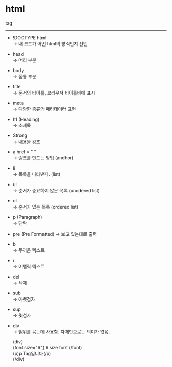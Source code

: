 html
================================

tag 

--------------------------------

* !DOCTYPE html  
-> 내 코드가 어떤 html의 방식인지 선언

* head           
-> 머리 부분

* body           
-> 몸통 부분

* title          
-> 문서의 타이틀, 브라우저 타이틀바에 표시

* meta           
-> 다양한 종류의 메타데이터 표현

* h1  (Heading)             
-> 소제목

* Strong        
-> 내용을 강조

* a href = " "   
-> 링크를 만드는 방법 (anchor)

* li             
-> 목록을 나타낸다. (list)

* ul             
-> 순서가 중요하지 않은 목록 (unodered list)

* ol             
-> 순서가 있는 목록 (ordered list) 

* p (Paragraph)  
-> 단락

* pre (Pre Formatted)
-> 보고 있는대로 출력

* b    
-> 두꺼운 텍스트

* i    
-> 이탤릭 텍스트

* del    
-> 삭제
  
* sub    
-> 아랫첨자

* sup    
-> 윗첨자

* div   
-> 범위를 묶는데 사용함. 자체만으로는 의미가 없음.

    (div)   
		(font size="6") 6 size font (/font)   
		(p)p Tag입니다(/p)   
    (/div)

